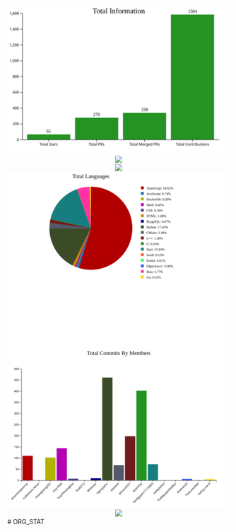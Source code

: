 
<div align=center>
  <img src="https://github.com/TranLam2004/ORG_STAT/blob/main/img/Information.svg" />
 </div>
 <div align=center>
  <img src="https://github.com/TranLam2004/ORG_STAT/blob/main/img/MemberCommitBy6Month.svg" />
 </div>
 <div align=center>
  <img src="https://github.com/TranLam2004/ORG_STAT/blob/main/img/TotalContributionsBy6Month.svg" />
 </div>
 <div align=center>
  <img src="https://github.com/TranLam2004/ORG_STAT/blob/main/img/TotalLanguages.svg" />
 </div>
  <div align=center>
  <img src="https://github.com/TranLam2004/ORG_STAT/blob/main/img/TotalMembersCommit.svg" />
 </div>
  <div align=center>
  <img src="https://github.com/TranLam2004/ORG_STAT/blob/main/img/TotalMembersCommitBy6Month.svg" />
 </div>
#   O R G _ S T A T 
 
 
